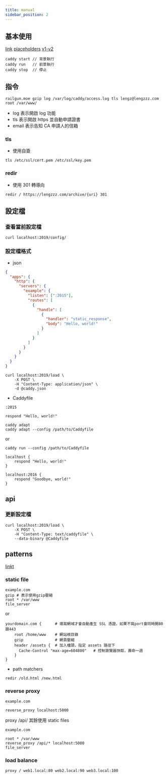 ```yaml
---
title: manual
sidebar_position: 2
---
```


## 基本使用

[link](https://caddyserver.com/docs/getting-started)
[placeholders](https://caddyserver.com/docs/conventions#placeholders)
[v1-v2](https://caddyserver.com/docs/v2-upgrade)

```
caddy start // 背景執行
caddy run   // 前景執行
caddy stop  // 停止
```

## 指令

```
railgun.moe gzip log /var/log/caddy/access.log tls lengz@lengzzz.com root /var/www/
```

- log 表示開啟 log 功能
- tls 表示開啟 https 並自動申請證書
- email 表示告知 CA 申請人的信箱

### tls

- 使用自簽

```
tls /etc/ssl/cert.pem /etc/ssl/key.pem
```

### redir

- 使用 301 轉導向

```
redir / https://lengzzz.com/archive/{uri} 301
```

## 設定檔

### 查看當前設定檔

```
curl localhost:2019/config/
```

### 設定檔格式

- json

```json
{
  "apps": {
    "http": {
      "servers": {
        "example": {
          "listen": [":2015"],
          "routes": [
            {
              "handle": [
                {
                  "handler": "static_response",
                  "body": "Hello, world!"
                }
              ]
            }
          ]
        }
      }
    }
  }
}
```

```
curl localhost:2019/load \
	-X POST \
	-H "Content-Type: application/json" \
	-d @caddy.json
```

- Caddyfile

```caddyfile
:2015

respond "Hello, world!"
```

```
caddy adapt
caddy adapt --config /path/to/Caddyfile
```

or

```
caddy run --config /path/to/Caddyfile
```

```
localhost {
	respond "Hello, world!"
}

localhost:2016 {
	respond "Goodbye, world!"
}
```

## api

### 更新設定檔

```
curl localhost:2019/load \
	-X POST \
	-H "Content-Type: text/caddyfile" \
	--data-binary @Caddyfile
```

## patterns

[linkt](https://caddyserver.com/docs/caddyfile/patterns)

### static file

```
example.com
gzip # 表示使用gzip壓縮
root * /var/www
file_server
```

or

```
yourdomain.com {      # 填寫網域才會自動產生 SSL 憑證，如果不寫port會同時開80跟443
    root /home/www    # 網站根目錄
    gzip              # 網頁壓縮
    header /assets {  # 加入檔頭，指定 assets 路徑下
      Cache-Control "max-age=604800"   # 控制瀏覽器快取，壽命一週
    }
}
```

- path matchers

```
redir /old.html /new.html
```

### reverse proxy

```
example.com

reverse_proxy localhost:5000
```

proxy /api/ 其餘使用 static files

```
example.com

root * /var/www
reverse_proxy /api/* localhost:5000
file_server
```

### load balance

```
proxy / web1.local:80 web2.local:90 web3.local:100
```
